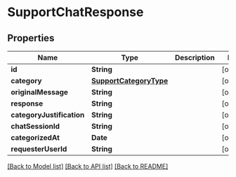 # SupportChatResponse

## Properties
Name | Type | Description | Notes
------------ | ------------- | ------------- | -------------
**id** | **String** |  | [optional] 
**category** | [**SupportCategoryType**](SupportCategoryType.md) |  | [optional] 
**originalMessage** | **String** |  | [optional] 
**response** | **String** |  | [optional] 
**categoryJustification** | **String** |  | [optional] 
**chatSessionId** | **String** |  | [optional] 
**categorizedAt** | **Date** |  | [optional] 
**requesterUserId** | **String** |  | [optional] 

[[Back to Model list]](../README.md#documentation-for-models) [[Back to API list]](../README.md#documentation-for-api-endpoints) [[Back to README]](../README.md)


